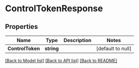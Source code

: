 # ControlTokenResponse

## Properties
Name | Type | Description | Notes
------------ | ------------- | ------------- | -------------
**ControlToken** | **string** |  | [default to null]

[[Back to Model list]](../README.md#documentation-for-models) [[Back to API list]](../README.md#documentation-for-api-endpoints) [[Back to README]](../README.md)


